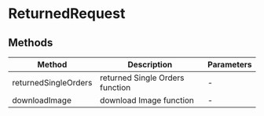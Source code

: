 # ReturnedRequest

## Methods

<!-- @vuese:ReturnedRequest:methods:start -->
|Method|Description|Parameters|
|---|---|---|
|returnedSingleOrders|returned Single Orders function|-|
|downloadImage|download Image function|-|

<!-- @vuese:ReturnedRequest:methods:end -->



